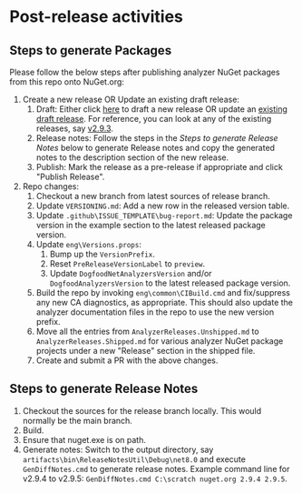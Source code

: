 ﻿# Post-release activities

## Steps to generate Packages

Please follow the below steps after publishing analyzer NuGet packages from this repo onto NuGet.org:

1. Create a new release OR Update an existing draft release:
   1. Draft: Either click [here](https://github.com/dotnet/roslyn-analyzers/releases/new) to draft a new release OR update an [existing draft release](https://github.com/dotnet/roslyn-analyzers/releases). For reference, you can look at any of the existing releases, say [v2.9.3](https://github.com/dotnet/roslyn-analyzers/releases/edit/v2.9.3).
   2. Release notes: Follow the steps in the *Steps to generate Release Notes* below to generate Release notes and copy the generated notes to the description section of the new release.
   3. Publish: Mark the release as a pre-release if appropriate and click "Publish Release".
2. Repo changes:
   1. Checkout a new branch from latest sources of release branch.
   2. Update `VERSIONING.md`: Add a new row in the released version table.
   3. Update `.github\ISSUE_TEMPLATE\bug-report.md`: Update the package version in the example section to the latest released package version.
   4. Update `eng\Versions.props`:
      1. Bump up the `VersionPrefix`.
      2. Reset `PreReleaseVersionLabel` to `preview`.
      3. Update `DogfoodNetAnalyzersVersion` and/or `DogfoodAnalyzersVersion` to the latest released package version.
   5. Build the repo by invoking `eng\common\CIBuild.cmd` and fix/suppress any new CA diagnostics, as appropriate. This should also update the analyzer documentation files in the repo to use the new version prefix.
   6. Move all the entries from `AnalyzerReleases.Unshipped.md` to `AnalyzerReleases.Shipped.md` for various analyzer NuGet package projects under a new "Release" section in the shipped file.
   7. Create and submit a PR with the above changes.

## Steps to generate Release Notes

1. Checkout the sources for the release branch locally. This would normally be the main branch.
2. Build.
3. Ensure that nuget.exe is on path.
4. Generate notes: Switch to the output directory, say `artifacts\bin\ReleaseNotesUtil\Debug\net8.0` and execute `GenDiffNotes.cmd` to generate release notes.  Example command line for v2.9.4 to v2.9.5: `GenDiffNotes.cmd C:\scratch nuget.org 2.9.4 2.9.5`.
